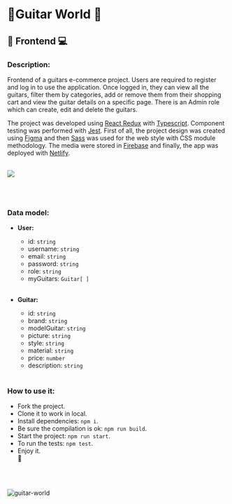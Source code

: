 # 🎸**Guitar World** 🤘

## 📱 **Frontend** 💻

### **Description:**

Frontend of a guitars e-commerce project.
Users are required to register and log in to use the application.
Once logged in, they can view all the guitars, filter them by categories, add or remove them from their shopping cart and view the guitar details on a specific page.
There is an Admin role which can create, edit and delete the guitars.

The project was developed using [React Redux](https://react-redux.js.org/) with [Typescript](https://www.typescriptlang.org/).
Component testing was performed with [Jest](https://jestjs.io/).
First of all, the project design was created using [Figma](https://www.figma.com/) and then [Sass](https://sass-lang.com/) was used for the web style with CSS module methodology.
The media were stored in [Firebase](https://firebase.google.com/?hl=es) and finally, the app was deployed with [Netlify](https://www.netlify.com/).
<br>
<br>

<p align="left">
  <a href="https://developer.mozilla.org/en-US/">
    <img src="https://skillicons.dev/icons?i=ts,react,redux,figma,html,css,sass,jest,firebase,netlify"/>
  </a>
</p>

<br>
<br>

### **Data model:**

- **User:**

  - id: `string`
  - username: `string`
  - email: `string`
  - password: `string`
  - role: `string`
  - myGuitars: `Guitar[ ]`
    <br>
    <br>

- **Guitar:**
  - id: `string`
  - brand: `string`
  - modelGuitar: `string`
  - picture: `string`
  - style: `string`
  - material: `string`
  - price: `number`
  - description: `string`
    <br>
    <br>

### **How to use it:**

- Fork the project.
- Clone it to work in local.
- Install dependencies: `npm i`.
- Be sure the compilation is ok: `npm run build`.
- Start the project: `npm run start`.
- To run the tests: `npm test`.
- Enjoy it.
  <br>
  🥳

<br>
<br>

![guitar-world](https://t3.ftcdn.net/jpg/01/70/12/02/360_F_170120287_OqdsKQSUsa5ro0uCOMVEteoZkaMJQvue.webp)
